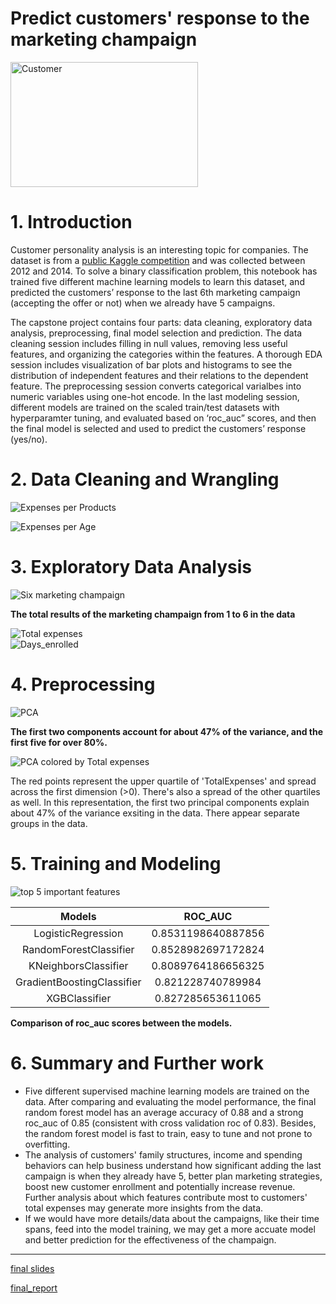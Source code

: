 
Predict customers' response to the marketing champaign
======================================================
  
<img src="./images/shopping.jpg" alt="Customer" width="300" height="200"/> <br/>

# 1. Introduction


Customer personality analysis is an interesting topic for companies. The dataset is from a [public Kaggle competition](https://www.kaggle.com/datasets/imakash3011/customer-personality-analysis) and was collected between 2012 and 2014. To solve a binary classification problem, this notebook has trained five different machine learning models to learn this dataset, and predicted the customers’ response to the last 6th marketing campaign (accepting the offer or not) when we already have 5 campaigns.



The capstone project contains four parts: data cleaning, exploratory data analysis, preprocessing, final model selection and prediction. The data cleaning session includes filling in null values, removing less useful features, and organizing the categories within the features. A thorough EDA session includes visualization of bar plots and histograms to see the distribution of independent features and their relations to the dependent feature. The preprocessing session converts categorical varialbes into numeric variables using one-hot encode. In the last modeling session, different models are trained on the scaled train/test datasets with hyperparamter tuning, and evaluated based on ‘roc_auc” scores, and then the final model is selected and used to predict the customers’ response (yes/no).

# 2. Data Cleaning and Wrangling

  
![Expenses per Products](./images/expenses.jpg)  

![Expenses per Age](./images/expenses2.jpg)

# 3. Exploratory Data Analysis

  
![Six marketing champaign](./images/campaign.jpg)

**The total results of the marketing champaign from 1 to 6 in the data**
  
![Total expenses](./images/total_expenses1.jpg)  
![Days_enrolled](./images/days_enrolled.jpg)  


# 4. Preprocessing 
  

![PCA](./images/pca.jpg)

**The first two components account for about 47% of the variance, and the first five for over 80%.**   
  
![PCA colored by Total expenses](./images/pca2.jpg)

The red points represent the upper quartile of 'TotalExpenses' and spread across the first dimension (>0). There's also a spread of the other quartiles as well. In this representation, the first two principal components explain about 47% of the variance exsiting in the data.  There appear separate groups in  the data.

# 5. Training and Modeling



![top 5 important features](./images/important_features.jpg)


 
|Models|ROC_AUC|
| :---: | :---: |
|LogisticRegression|0.8531198640887856|
|RandomForestClassifier|0.8528982697172824|
|KNeighborsClassifier|0.8089764186656325|
|GradientBoostingClassifier|0.821228740789984|
|XGBClassifier|0.827285653611065|

**Comparison of roc_auc scores between the models.**  

# 6. Summary and Further work


 - Five different supervised machine learning models are trained on the data. After comparing and evaluating the model performance, the final random forest model has an average accuracy of 0.88 and a strong roc_auc of 0.85 (consistent with cross validation roc of 0.83). Besides, the random forest model is fast to train, easy to tune and not prone to overfitting.
 - The analysis of customers' family structures, income and spending behaviors can help business understand how significant adding the last campaign is when they already have 5, better plan marketing strategies, boost new customer enrollment and potentially increase revenue. Further analysis about which features contribute most to customers' total expenses may generate more insights from the data.
 - If we would have more details/data about the campaigns, like their time spans, feed into the model training, we may get a more accuate model and better prediction for the effectiveness of the champaign.
 ***

[final slides](https://github.com/livia360/Capstone_project/blob/d30158857a59a9eb7c7ef6819aeef7d5e81b7cad/Capstone_Customer_Response_final_deck.pdf)

[final_report](https://github.com/livia360/Capstone_project/blob/098cfdfe9c620c727f722d309e0e238e44687b6d/Capstone_project1_customer_responses_write_up.pdf)
